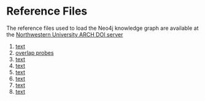 # Reference Files
 
The reference files used to load the Neo4j knowledge graph are available at the <a href="">Northwestern University ARCH DOI server</a>

<ol>
 <li><a href="">text</li>
 <li><a href="https://doi.org/10.21985/n2-hzbh-y810">overlap probes</a></li>
 <li><a href="">text</li>
 <li><a href="">text</li>
 <li><a href="">text</li>
 <li><a href="">text</li>
 <li><a href="">text</li>
 <li><a href="">text</li>

</ol>
